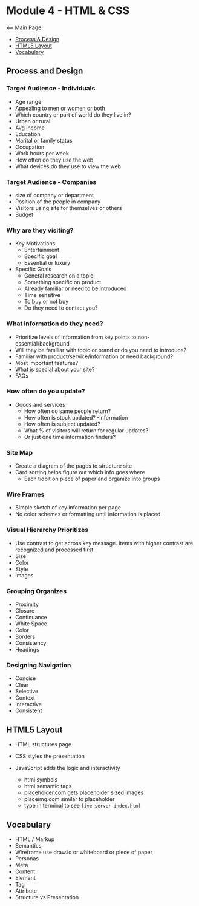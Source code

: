 # Module 4 - HTML & CSS

[<== Main Page](../README.md)

- [Process & Design](#process)
- [HTML5 Layout](#html5)
- [Vocabulary](#vocabulary)

## Process and Design

### Target Audience - Individuals

- Age range
- Appealing to men or women or both
- Which country or part of world do they live in?
- Urban or rural
- Avg income
- Education
- Marital or family status
- Occupation
- Work hours per week
- How often do they use the web
- What devices do they use to view the web

### Target Audience - Companies

- size of company or department
- Position of the people in company
- Visitors using site for themselves or others
- Budget

### Why are they visiting?

- Key Motivations
  - Entertainment
  - Specific goal
  - Essential or luxury
- Specific Goals
  - General research on a topic
  - Something specific on product
  - Already familiar or need to be introduced
  - Time sensitive
  - To buy or not buy
  - Do they need to contact you?

### What information do they need?

- Prioritize levels of information from key points to non-essential/background
- Will they be familiar with topic or brand or do you need to introduce?
- Familiar with product/service/information or need background?
- Most important features?
- What is special about your site?
- FAQs

### How often do you update?

- Goods and services
  - How often do same people return?
  - How often is stock updated?
-Information
  - How often is subject updated?
  - What % of visitors will return for regular updates? 
  - Or just one time information finders?

### Site Map

- Create a diagram of the pages to structure site
- Card sorting helps figure out which info goes where
  - Each tidbit on piece of paper and organize into groups

### Wire Frames

- Simple sketch of key information per page
- No color schemes or formatting until information is placed

### Visual Hierarchy Prioritizes

- Use contrast to get across key message. Items with higher contrast are recognized and processed first.
- Size
- Color
- Style
- Images

### Grouping Organizes

- Proximity
- Closure
- Continuance
- White Space
- Color
- Borders
- Consistency
- Headings

### Designing Navigation

- Concise
- Clear
- Selective
- Context
- Interactive
- Consistent

## HTML5 Layout

- HTML structures page
- CSS styles the presentation
- JavaScript adds the logic and interactivity

  - html symbols 
  - html semantic tags
  - placeholder.com gets placeholder sized images
  - placeimg.com similar to placeholder
  - type in terminal to see ```live server index.html```

## Vocabulary

- HTML / Markup
- Semantics
- Wireframe use draw.io or whiteboard or piece of paper
- Personas
- Meta
- Content
- Element
- Tag
- Attribute
- Structure vs Presentation
